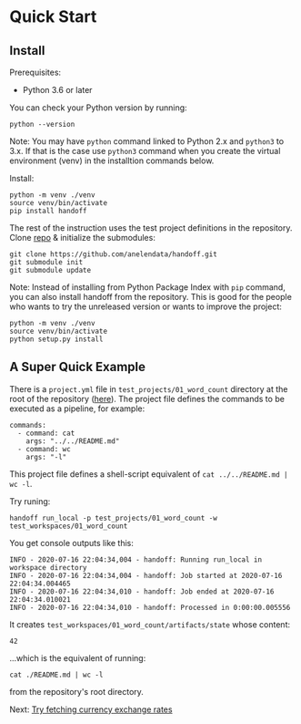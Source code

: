 # Quick Start

## Install

Prerequisites:

- Python 3.6 or later

You can check your Python version by running:
```
python --version
```

Note: You may have `python` command linked to Python 2.x and `python3` to 3.x.
If that is the case use `python3` command when you create the virtual
environment (venv) in the installtion commands below.

Install:
```
python -m venv ./venv
source venv/bin/activate
pip install handoff
```

The rest of the instruction uses the test project definitions in the repository.
Clone [repo](https://github.com/anelendata/handoff) & initialize the submodules:
```
git clone https://github.com/anelendata/handoff.git
git submodule init
git submodule update
```

Note: Instead of installing from Python Package Index with `pip` command, you can
also install handoff from the repository. This is good for the people who
wants to try the unreleased version or wants to improve the project:
```
python -m venv ./venv
source venv/bin/activate
python setup.py install
```

## A Super Quick Example

There is a `project.yml` file in `test_projects/01_word_count` directory at
the root of the repository ([here](https://github.com/anelendata/handoff/blob/master/test_projects/01_word_count/project.yml)).
The project file defines the commands to be executed as a pipeline, for example:
```
commands:
  - command: cat
    args: "../../README.md"
  - command: wc
    args: "-l"
```

This project file defines a shell-script equivalent of
`cat ../../README.md | wc -l`.

Try runing:
```
handoff run_local -p test_projects/01_word_count -w test_workspaces/01_word_count
```

You get console outputs like this:
```
INFO - 2020-07-16 22:04:34,004 - handoff: Running run_local in workspace directory
INFO - 2020-07-16 22:04:34,004 - handoff: Job started at 2020-07-16 22:04:34.004465
INFO - 2020-07-16 22:04:34,010 - handoff: Job ended at 2020-07-16 22:04:34.010021
INFO - 2020-07-16 22:04:34,010 - handoff: Processed in 0:00:00.005556
```

It creates `test_workspaces/01_word_count/artifacts/state` whose content:
```
42
```
...which is the equivalent of running:
```
cat ./README.md | wc -l
```
from the repository's root directory.

Next: [Try fetching currency exchange rates](venv_config)
